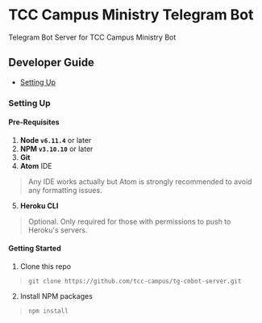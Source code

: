 # TCC Campus Ministry Telegram Bot
Telegram Bot Server for TCC Campus Ministry Bot

## Developer Guide
* [Setting Up](#setting-up)

### Setting Up

#### Pre-Requisites

1. **Node `v6.11.4`** or later
2. **NPM `v3.10.10`** or later
3. **Git**
4. **Atom** IDE
  > Any IDE works actually but Atom is strongly recommended to avoid any formatting issues.
5. **Heroku CLI**
  > Optional. Only required for those with permissions to push to Heroku's servers.

#### Getting Started

1. Clone this repo
  > `git clone https://github.com/tcc-campus/tg-cmbot-server.git`
2. Install NPM packages
  > `npm install`
